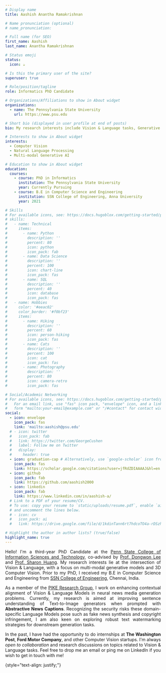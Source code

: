 ```yaml
---
# Display name
title: Aashish Anantha Ramakrishnan

# Name pronunciation (optional)
# name_pronunciation: 

# Full name (for SEO)
first_name: Aashish
last_name: Anantha Ramakrishnan

# Status emoji
status:
  icon: ☕️

# Is this the primary user of the site?
superuser: true

# Role/position/tagline
role: Informatics PhD Candidate

# Organizations/Affiliations to show in About widget
organizations:
  - name: The Pennsylvania State University
    url: https://www.psu.edu

# Short bio (displayed in user profile at end of posts)
bio: My research interests include Vision & Language tasks, Generative AI and more.

# Interests to show in About widget
interests:
  - Computer Vision
  - Natural Language Processing
  - Multi-modal Generative AI

# Education to show in About widget
education:
  courses:
    - course: PhD in Informatics
      institution: The Pennsylvania State University
      year: Currently Pursuing
    - course: B.E in Computer Science and Engineering
      institution: SSN College of Engineering, Anna University
      year: 2021

# Skills
# For available icons, see: https://docs.hugoblox.com/getting-started/page-builder/#icons
# skills:
#   - name: Technical
#     items:
#       - name: Python
#         description: ''
#         percent: 80
#         icon: python
#         icon_pack: fab
#       - name: Data Science
#         description: ''
#         percent: 100
#         icon: chart-line
#         icon_pack: fas
#       - name: SQL
#         description: ''
#         percent: 40
#         icon: database
#         icon_pack: fas
#   - name: Hobbies
#     color: '#eeac02'
#     color_border: '#f0bf23'
#     items:
#       - name: Hiking
#         description: ''
#         percent: 60
#         icon: person-hiking
#         icon_pack: fas
#       - name: Cats
#         description: ''
#         percent: 100
#         icon: cat
#         icon_pack: fas
#       - name: Photography
#         description: ''
#         percent: 80
#         icon: camera-retro
#         icon_pack: fas

# Social/Academic Networking
# For available icons, see: https://docs.hugoblox.com/getting-started/page-builder/#icons
#   For an email link, use "fas" icon pack, "envelope" icon, and a link in the
#   form "mailto:your-email@example.com" or "/#contact" for contact widget.
social:
  - icon: envelope
    icon_pack: fas
    link: 'mailto:aashish@psu.edu'
  # - icon: twitter
  #   icon_pack: fab
  #   link: https://twitter.com/GeorgeCushen
  #   label: Follow me on Twitter
  #   display:
  #     header: true
  - icon: graduation-cap # Alternatively, use `google-scholar` icon from `ai` icon pack
    icon_pack: fas
    link: https://scholar.google.com/citations?user=jfRdZDIAAAAJ&hl=en
  - icon: github
    icon_pack: fab
    link: https://github.com/aashish2000
  - icon: linkedin
    icon_pack: fab
    link: https://www.linkedin.com/in/aashish-a/
  # Link to a PDF of your resume/CV.
  # To use: copy your resume to `static/uploads/resume.pdf`, enable `ai` icons in `params.yaml`,
  # and uncomment the lines below.
  # - icon: cv
  #   icon_pack: ai
  #   link: https://drive.google.com/file/d/1kdinTann6rt7hdcoTO4a-rDSzh2B1G8D/view

# Highlight the author in author lists? (true/false)
highlight_name: true
---
```


<div style="text-align: justify">

Hello! I'm a third-year PhD Candidate at the [Penn State College of Information Sciences and Technology](https://ist.psu.edu), co-advised by [Prof. Dongwon Lee](https://pike.psu.edu/dongwon/) and [Prof. Sharon Huang](http://faculty.ist.psu.edu/suh972/). My research interests lie at the intersection of Vision & Language, with a focus on multi-modal generative models and 3D Computer Vision. Prior to my PhD, I received my B.E in Computer Science and Engineering from [SSN College of Engineering](https://www.ssn.edu.in), Chennai, India.

As a member of the [PIKE Research Group](https://pike.psu.edu), I work on enhancing contextual alignment of Vision & Language Models in neural news media generation problems. Currently, my research is aimed at improving sentence understanding of Text-to-Image generators when prompted with **Abstractive News Captions**. Recognizing the security risks these domain-specific Language Models pose such as fake news synthesis and copyright infringement, I am also keen on exploring robust text watermarking strategies for downstream generation tasks.



<!-- I'm also keen on exploring the security implications of domain-specific generative models such as copyright protection. Particularly, I am interested in embedding-level text watermarking strategies that are robust to adversarial attacks with minimal impact to generation quality.  -->

In the past, I have had the opportunity to do internships at **The Washington Post**, **Ford Motor Company**,  and other Computer Vision startups. I'm always *open to collaboration* and research discussions on topics related to Vision & Language tasks. Feel free to drop me an email or ping me on LinkedIn if you wish to get in touch with me! 

<!-- Some of my internship projects such as Factuality Evaluation of LLMs on QA tasks, Head Tracking-based Ticketing Solutions for Public Transit, AR-enabled interactive learning tools, etc.  -->


</div>

{style="text-align: justify;"}
